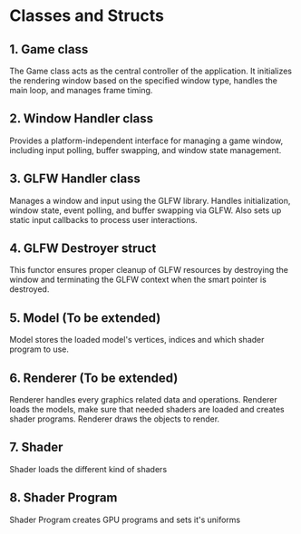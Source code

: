# Classes and Structs

## 1. Game class
The Game class acts as the central controller of the application. 
It initializes the rendering window based on the specified window type,
handles the main loop, and manages frame timing.

## 2. Window Handler class
Provides a platform-independent interface for managing a game window,
including input polling, buffer swapping, and window state management.

## 3. GLFW Handler class
Manages a window and input using the GLFW library. Handles initialization,
window state, event polling, and buffer swapping via GLFW. Also sets up
static input callbacks to process user interactions.

## 4. GLFW Destroyer struct
This functor ensures proper cleanup of GLFW resources by destroying
the window and terminating the GLFW context when the smart pointer is destroyed.

## 5. Model (To be extended)
Model stores the loaded model's vertices, indices and which shader program to use.

## 6. Renderer (To be extended)
Renderer handles every graphics related data and operations. Renderer loads the models,
make sure that needed shaders are loaded and creates shader programs.
Renderer draws the objects to render.

## 7. Shader
Shader loads the different kind of shaders

## 8. Shader Program
Shader Program creates GPU programs and sets it's uniforms